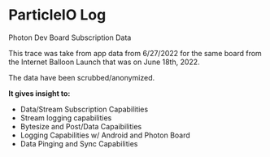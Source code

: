 # ParticleIO Log
Photon Dev Board Subscription Data

This trace was take from app data from 6/27/2022 for the same board from the Internet Balloon Launch that was on June 18th, 2022.

The data have been scrubbed/anonymized.

**It gives insight to:**
- Data/Stream Subscription Capabilities
- Stream logging capabilities
- Bytesize and Post/Data Capaibilities
- Logging Capabilities w/ Android and Photon Board
- Data Pinging and Sync Capabilities
